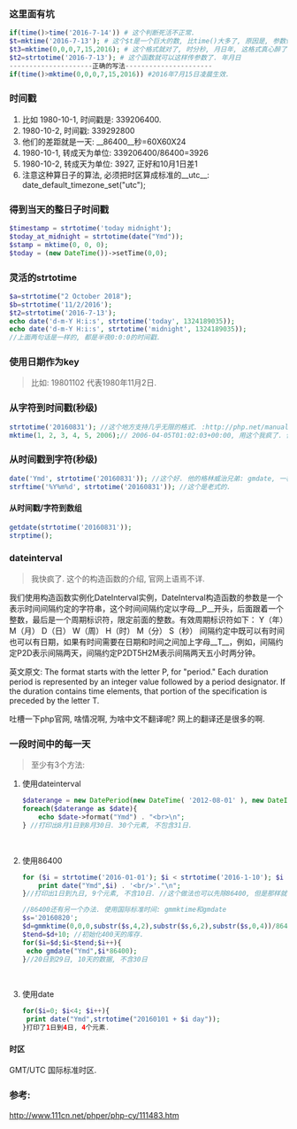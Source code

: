 ### 这里面有坑

```php
if(time()>time('2016-7-14')) # 这个判断死活不正常.
$t=mktime('2016-7-13'); # 这个$t是一个巨大的数, 比time()大多了, 原因是, 参数传错了.
$t3=mktime(0,0,0,7,15,2016); # 这个格式就对了, 时分秒, 月日年, 这格式真心醉了.
$t2=strtotime('2016-7-13'); # 这个函数就可以这样传参数了. 年月日
---------------------正确的写法----------------------
if(time()>mktime(0,0,0,7,15,2016)) #2016年7月15日凌晨生效.
```

### 时间戳

1. 比如 1980-10-1, 时间戳是: 339206400. 
2. 1980-10-2, 时间戳: 339292800
3. 他们的差距就是一天: __86400__秒=60X60X24
4. 1980-10-1, 转成天为单位: 339206400/86400=3926
5. 1980-10-2, 转成天为单位: 3927, 正好和10月1日差1
6. 注意这种算日子的算法, 必须把时区算成标准的__utc__: date_default_timezone_set("utc");

### 得到当天的整日子时间戳

```php
$timestamp = strtotime('today midnight');
$today_at_midnight = strtotime(date("Ymd"));
$stamp = mktime(0, 0, 0);
$today = (new DateTime())->setTime(0,0);
```

### 灵活的strtotime

```php
$a=strtotime("2 October 2018");
$b=strtotime('11/2/2016');
$t2=strtotime('2016-7-13');
echo date('d-m-Y H:i:s', strtotime('today', 1324189035));
echo date('d-m-Y H:i:s', strtotime('midnight', 1324189035));
//上面两句话是一样的, 都是半夜0:0:0的时间戳.
```

### 使用日期作为key

> 比如: 19801102 代表1980年11月2日.

### 从字符到时间戳(秒级)

```php
strtotime('20160831'); //这个地方支持几乎无限的格式. :http://php.net/manual/zh/datetime.formats.php
mktime(1, 2, 3, 4, 5, 2006);// 2006-04-05T01:02:03+00:00, 用这个我疯了. 他还有个兄弟: gmmktime, 貌似他兄弟就是我要的.
```

### 从时间戳到字符(秒级)

```php
date('Ymd', strtotime('20160831')); //这个好. 他的格林威治兄弟: gmdate, 一根筋兄弟: idate.
strftime('%Y%m%d', strtotime('20160831')); //这个是老式的.
```

#### 从时间戳/字符到数组

```php
getdate(strtotime('20160831'));
strptime();
```

### dateinterval

> 我快疯了. 这个的构造函数的介绍, 官网上语焉不详.

我们使用构造函数实例化DateInterval实例，DateInterval构造函数的参数是一个表示时间间隔约定的字符串，这个时间间隔约定以字母__P__开头，后面跟着一个整数，最后是一个周期标识符，限定前面的整数。有效周期标识符如下：
Y（年）
M（月）
D（日）
W（周）
H（时）
M（分）
S（秒）
间隔约定中既可以有时间也可以有日期，如果有时间需要在日期和时间之间加上字母__T__，例如，间隔约定P2D表示间隔两天，间隔约定P2DT5H2M表示间隔两天五小时两分钟。

英文原文: The format starts with the letter P, for "period." Each duration period is represented by an integer value followed by a period designator. If the duration contains time elements, that portion of the specification is preceded by the letter T.

吐槽一下php官网, 啥情况啊, 为啥中文不翻译呢? 网上的翻译还是很多的啊.

### 一段时间中的每一天

> 至少有3个方法:

1. 使用dateinterval

   ```php
   $daterange = new DatePeriod(new DateTime( '2012-08-01' ), new DateInterval('P1D') ,new DateTime( '2012-08-31' ));//起始时间, 时间间隔, 终止时间.
   foreach($daterange as $date){
       echo $date->format("Ymd") . "<br>\n";
   } //打印出8月1日到8月30日. 30个元素, 不包含31日.
   ```

   ​

2. 使用86400

   ```php
   for ($i = strtotime('2016-01-01'); $i < strtotime('2016-1-10'); $i += 86400) {
       print date("Ymd",$i) . '<br/>'."\n";
   }//打印出1日到九日, 9个元素, 不含10日. //这个做法也可以先除86400, 但是那样就有时区问题了.
   ```

   ```php
   //86400还有另一个办法. 使用国际标准时间: gmmktime和gmdate
   $s='20160820';	
   $d=gmmktime(0,0,0,substr($s,4,2),substr($s,6,2),substr($s,0,4))/86400;
   $tend=$d+10; //初始化400天的库存.
   for($i=$d;$i<$tend;$i++){
   	echo gmdate("Ymd",$i*86400);
   }//20日到29日, 10天的数据, 不含30日
   ```

   ​

3. 使用date

   ```php
   for($i=0; $i<4; $i++){
   	print date("Ymd",strtotime("20160101 + $i day"));
   }打印了1日到4日, 4个元素.
   ```

#### 时区

 GMT/UTC 国际标准时区.

### 参考:

 http://www.111cn.net/phper/php-cy/111483.htm